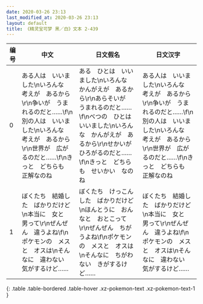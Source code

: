 ```yaml
---
date: 2020-03-26 23:13
last_modified_at: 2020-03-26 23:13
layout: default
title: 《精灵宝可梦 黑／白》文本 2-439
---
```

| 编号 | 中文 | 日文假名 | 日文汉字 |
| ---- | ---- | ---- | --- |
| 0 | ある人は　いいました\nいろんな　考えが　あるから\r\n争いが　うまれるのだと……\f\n別の人は　いいました\nいろんな　考えが　あるから\r\n世界が　広がるのだと……\f\nきっと　どちらも　正解なのね | ある　ひとは　いいました\nいろんな　かんがえが　あるから\r\nあらそいが　うまれるのだと……\f\nべつの　ひとは　いいました\nいろんな　かんがえが　あるから\r\nせかいが　ひろがるのだと……\f\nきっと　どちらも　せいかい　なのね | ある人は　いいました\nいろんな　考えが　あるから\r\n争いが　うまれるのだと……\f\n別の人は　いいました\nいろんな　考えが　あるから\r\n世界が　広がるのだと……\f\nきっと　どちらも　正解なのね |
| 1 | ぼくたち　結婚した　ばかりだけど\n本当に　女と　男って\r\nぜんぜん　違うよね\f\nポケモンの　メスと　オスは\nそんなに　違わない　気がするけど…… | ぼくたち　けっこんした　ばかりだけど\nほんとうに　おんなと　おとこって\r\nぜんぜん　ちがうよね\f\nポケモンの　メスと　オスは\nそんなに　ちがわない　きがするけど…… | ぼくたち　結婚した　ばかりだけど\n本当に　女と　男って\r\nぜんぜん　違うよね\f\nポケモンの　メスと　オスは\nそんなに　違わない　気がするけど…… |
{: .table .table-bordered .table-hover .xz-pokemon-text .xz-pokemon-text-1 }